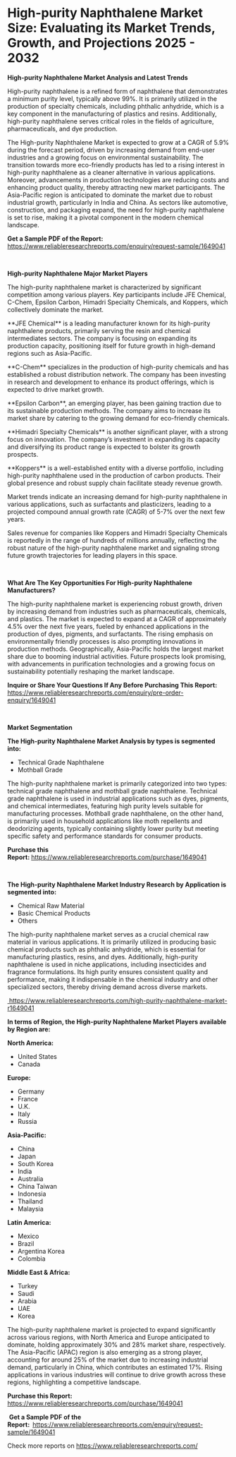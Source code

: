 <p><h1>High-purity Naphthalene Market Size: Evaluating its Market Trends, Growth, and Projections 2025 - 2032</h1></p><p><strong>High-purity Naphthalene Market Analysis and Latest Trends</strong></p>
<p><p>High-purity naphthalene is a refined form of naphthalene that demonstrates a minimum purity level, typically above 99%. It is primarily utilized in the production of specialty chemicals, including phthalic anhydride, which is a key component in the manufacturing of plastics and resins. Additionally, high-purity naphthalene serves critical roles in the fields of agriculture, pharmaceuticals, and dye production.</p><p>The High-purity Naphthalene Market is expected to grow at a CAGR of 5.9% during the forecast period, driven by increasing demand from end-user industries and a growing focus on environmental sustainability. The transition towards more eco-friendly products has led to a rising interest in high-purity naphthalene as a cleaner alternative in various applications. Moreover, advancements in production technologies are reducing costs and enhancing product quality, thereby attracting new market participants. The Asia-Pacific region is anticipated to dominate the market due to robust industrial growth, particularly in India and China. As sectors like automotive, construction, and packaging expand, the need for high-purity naphthalene is set to rise, making it a pivotal component in the modern chemical landscape.</p></p>
<p><strong>Get a Sample PDF of the Report:&nbsp;</strong> <a href="https://www.reliableresearchreports.com/enquiry/request-sample/1649041?utm_campaign=3060&utm_medium=2&utm_source=Github&utm_content=ia&utm_term=26032025&utm_id=high-purity-naphthalene">https://www.reliableresearchreports.com/enquiry/request-sample/1649041</a></p>
<p>&nbsp;</p>
<p><strong>High-purity Naphthalene Major Market Players</strong></p>
<p><p>The high-purity naphthalene market is characterized by significant competition among various players. Key participants include JFE Chemical, C-Chem, Epsilon Carbon, Himadri Specialty Chemicals, and Koppers, which collectively dominate the market.</p><p>**JFE Chemical** is a leading manufacturer known for its high-purity naphthalene products, primarily serving the resin and chemical intermediates sectors. The company is focusing on expanding its production capacity, positioning itself for future growth in high-demand regions such as Asia-Pacific.</p><p>**C-Chem** specializes in the production of high-purity chemicals and has established a robust distribution network. The company has been investing in research and development to enhance its product offerings, which is expected to drive market growth.</p><p>**Epsilon Carbon**, an emerging player, has been gaining traction due to its sustainable production methods. The company aims to increase its market share by catering to the growing demand for eco-friendly chemicals.</p><p>**Himadri Specialty Chemicals** is another significant player, with a strong focus on innovation. The company’s investment in expanding its capacity and diversifying its product range is expected to bolster its growth prospects. </p><p>**Koppers** is a well-established entity with a diverse portfolio, including high-purity naphthalene used in the production of carbon products. Their global presence and robust supply chain facilitate steady revenue growth.</p><p>Market trends indicate an increasing demand for high-purity naphthalene in various applications, such as surfactants and plasticizers, leading to a projected compound annual growth rate (CAGR) of 5-7% over the next few years. </p><p>Sales revenue for companies like Koppers and Himadri Specialty Chemicals is reportedly in the range of hundreds of millions annually, reflecting the robust nature of the high-purity naphthalene market and signaling strong future growth trajectories for leading players in this space.</p></p>
<p>&nbsp;</p>
<p><strong>What Are The Key Opportunities For High-purity Naphthalene Manufacturers?</strong></p>
<p><p>The high-purity naphthalene market is experiencing robust growth, driven by increasing demand from industries such as pharmaceuticals, chemicals, and plastics. The market is expected to expand at a CAGR of approximately 4.5% over the next five years, fueled by enhanced applications in the production of dyes, pigments, and surfactants. The rising emphasis on environmentally friendly processes is also prompting innovations in production methods. Geographically, Asia-Pacific holds the largest market share due to booming industrial activities. Future prospects look promising, with advancements in purification technologies and a growing focus on sustainability potentially reshaping the market landscape.</p></p>
<p><strong>Inquire or Share Your Questions If Any Before Purchasing This Report:</strong> <a href="https://www.reliableresearchreports.com/enquiry/pre-order-enquiry/1649041?utm_campaign=3060&utm_medium=2&utm_source=Github&utm_content=ia&utm_term=26032025&utm_id=high-purity-naphthalene">https://www.reliableresearchreports.com/enquiry/pre-order-enquiry/1649041</a></p>
<p>&nbsp;</p>
<p><strong>Market Segmentation</strong></p>
<p><strong>The High-purity Naphthalene Market Analysis by types is segmented into:</strong></p>
<p><ul><li>Technical Grade Naphthalene</li><li>Mothball Grade</li></ul></p>
<p><p>The high-purity naphthalene market is primarily categorized into two types: technical grade naphthalene and mothball grade naphthalene. Technical grade naphthalene is used in industrial applications such as dyes, pigments, and chemical intermediates, featuring high purity levels suitable for manufacturing processes. Mothball grade naphthalene, on the other hand, is primarily used in household applications like moth repellents and deodorizing agents, typically containing slightly lower purity but meeting specific safety and performance standards for consumer products.</p></p>
<p><strong>Purchase this Report:&nbsp;</strong><a href="https://www.reliableresearchreports.com/purchase/1649041?utm_campaign=3060&utm_medium=2&utm_source=Github&utm_content=ia&utm_term=26032025&utm_id=high-purity-naphthalene">https://www.reliableresearchreports.com/purchase/1649041</a></p>
<p>&nbsp;</p>
<p><strong>The High-purity Naphthalene Market Industry Research by Application is segmented into:</strong></p>
<p><ul><li>Chemical Raw Material</li><li>Basic Chemical Products</li><li>Others</li></ul></p>
<p><p>The high-purity naphthalene market serves as a crucial chemical raw material in various applications. It is primarily utilized in producing basic chemical products such as phthalic anhydride, which is essential for manufacturing plastics, resins, and dyes. Additionally, high-purity naphthalene is used in niche applications, including insecticides and fragrance formulations. Its high purity ensures consistent quality and performance, making it indispensable in the chemical industry and other specialized sectors, thereby driving demand across diverse markets.</p></p>
<p><a href="https://www.reliableresearchreports.com/high-purity-naphthalene-market-r1649041?utm_campaign=3060&utm_medium=2&utm_source=Github&utm_content=ia&utm_term=26032025&utm_id=high-purity-naphthalene">&nbsp;https://www.reliableresearchreports.com/high-purity-naphthalene-market-r1649041</a></p>
<p><strong>In terms of Region, the High-purity Naphthalene Market Players available by Region are:</strong></p>
<p>
    <p> <strong> North America: </strong>
        <ul>
            <li>United States</li>
            <li>Canada</li>
        </ul>
        </p> 
    <p> <strong> Europe: </strong>
        <ul>
            <li>Germany</li>
            <li>France</li>
            <li>U.K.</li>
            <li>Italy</li>
            <li>Russia</li>
        </ul>
        </p> 
    <p> <strong> Asia-Pacific: </strong>
        <ul>
            <li>China</li>
            <li>Japan</li>
            <li>South Korea</li>
            <li>India</li>
            <li>Australia</li>
            <li>China Taiwan</li>
            <li>Indonesia</li>
            <li>Thailand</li>
            <li>Malaysia</li>
        </ul>
        </p> 
    <p> <strong> Latin America: </strong>
        <ul>
            <li>Mexico</li>
            <li>Brazil</li>
            <li>Argentina Korea</li>
            <li>Colombia</li>
        </ul>
        </p> 
    <p> <strong> Middle East & Africa: </strong>
        <ul>
            <li>Turkey</li>
            <li>Saudi</li>
            <li>Arabia</li>
            <li>UAE</li>
            <li>Korea</li>
        </ul>
    </p>
    </p>
<p><p>The high-purity naphthalene market is projected to expand significantly across various regions, with North America and Europe anticipated to dominate, holding approximately 30% and 28% market share, respectively. The Asia-Pacific (APAC) region is also emerging as a strong player, accounting for around 25% of the market due to increasing industrial demand, particularly in China, which contributes an estimated 17%. Rising applications in various industries will continue to drive growth across these regions, highlighting a competitive landscape.</p></p>
<p><strong>Purchase this Report: </strong><a href="https://www.reliableresearchreports.com/purchase/1649041?utm_campaign=3060&utm_medium=2&utm_source=Github&utm_content=ia&utm_term=26032025&utm_id=high-purity-naphthalene">https://www.reliableresearchreports.com/purchase/1649041</a></p>
<p>&nbsp;<strong>Get a Sample PDF of the Report:&nbsp;&nbsp;</strong><a href="https://www.reliableresearchreports.com/enquiry/request-sample/1649041?utm_campaign=3060&utm_medium=2&utm_source=Github&utm_content=ia&utm_term=26032025&utm_id=high-purity-naphthalene">https://www.reliableresearchreports.com/enquiry/request-sample/1649041</a></p>
<p><strong></strong></p>
<p>Check more reports on <a href="https://www.reliableresearchreports.com/?utm_campaign=3060&utm_medium=2&utm_source=Github&utm_content=ia&utm_term=26032025&utm_id=high-purity-naphthalene">https://www.reliableresearchreports.com/</a></p>